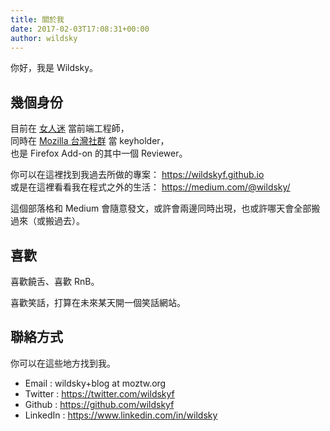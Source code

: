 ```yaml
---
title: 關於我
date: 2017-02-03T17:08:31+00:00
author: wildsky
---
```


你好，我是 Wildsky。

## 幾個身份

目前在 [女人迷](https://womany.net) 當前端工程師，<br />
同時在 [Mozilla 台灣社群](https://moztw.org) 當 keyholder，<br />
也是 Firefox Add-on 的其中一個 Reviewer。

你可以在這裡找到我過去所做的專案： <https://wildskyf.github.io> <br />
或是在這裡看看我在程式之外的生活： <https://medium.com/@wildsky/>

這個部落格和 Medium 會隨意發文，或許會兩邊同時出現，也或許哪天會全部搬過來（或搬過去）。


## 喜歡

喜歡饒舌、喜歡 RnB。

喜歡笑話，打算在未來某天開一個笑話網站。

## 聯絡方式

你可以在這些地方找到我。

- Email : wildsky+blog at moztw.org
- Twitter : <https://twitter.com/wildskyf>
- Github : <https://github.com/wildskyf>
- LinkedIn : <https://www.linkedin.com/in/wildsky>

